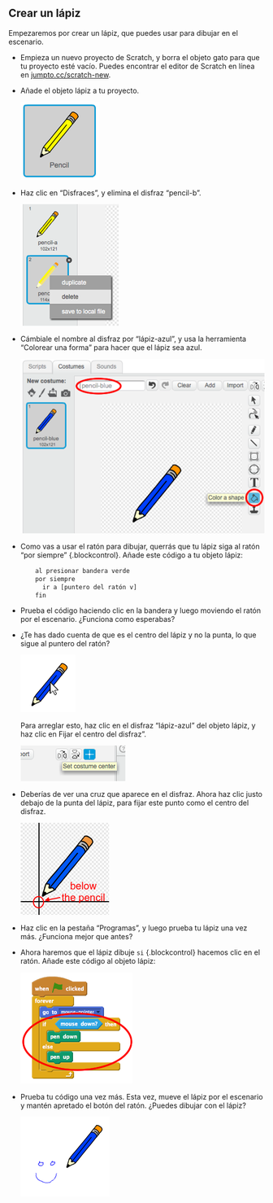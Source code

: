## Crear un lápiz

Empezaremos por crear un lápiz, que puedes usar para dibujar en el escenario.

+ Empieza un nuevo proyecto de Scratch, y borra el objeto gato para que tu proyecto esté vacío. Puedes encontrar el editor de Scratch en línea en <a href="http://jumpto.cc/scratch-new">jumpto.cc/scratch-new</a>.

+ Añade el objeto lápiz a tu proyecto.

	![screenshot](images/paint-pencil.png)

+ Haz clic en “Disfraces”, y elimina el disfraz “pencil-b”.

	![screenshot](images/paint-pencil-delete.png)

+ Cámbiale el nombre al disfraz por “lápiz-azul”, y usa la herramienta “Colorear una forma” para hacer que el lápiz sea azul.

	![screenshot](images/paint-pencil-blue.png)

+ Como vas a usar el ratón para dibujar, querrás que tu lápiz siga al ratón “por siempre” {.blockcontrol}. Añade este código a tu objeto lápiz:

	```blocks
		al presionar bandera verde
		por siempre
		  ir a [puntero del ratón v]
		fin
	```

+ Prueba el código haciendo clic en la bandera y luego moviendo el ratón por el escenario. ¿Funciona como esperabas?

+ ¿Te has dado cuenta de que es el centro del lápiz y no la punta, lo que sigue al puntero del ratón?

	![screenshot](images/paint-center.png)

	Para arreglar esto, haz clic en el disfraz “lápiz-azul” del objeto lápiz, y haz clic en Fijar el centro del disfraz”.

	![screenshot](images/paint-center-icon.png)

+ Deberías de ver una cruz que aparece en el disfraz. Ahora haz clic justo debajo de la punta del lápiz, para fijar este punto como el centro del disfraz.

	![screenshot](images/paint-pencil-center.png)

+ Haz clic en la pestaña “Programas”, y luego prueba tu lápiz una vez más. ¿Funciona mejor que antes?

+ Ahora haremos que el lápiz dibuje `si` {.blockcontrol} hacemos clic en el ratón. Añade este código al objeto lápiz:

	![screenshot](images/paint-pencil-draw-code.png)

+ Prueba tu código una vez más. Esta vez, mueve el lápiz por el escenario y mantén apretado el botón del ratón. ¿Puedes dibujar con el lápiz?

	![screenshot](images/paint-draw.png)
	



